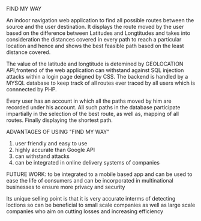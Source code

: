 FIND MY WAY

An indoor navigation web application to find all possible routes between the source and the user destination. It displays the route moved by the user based on the difference between Latitudes and Longtitudes and takes into consideration the distances covered in every path to reach a particular location and hence and shows the best feasible path based on the least distance covered. 

The value of the latitude and longtitude is detemined by GEOLOCATION API,frontend of the web application can withstand against SQL injection attacks within a login page deigned by CSS. The backend is handled by a MYSQL database to keep track of all routes ever traced by all users which is connnected by PHP.

Every user has an account in which all the paths moved by him are recorded under his account. All such paths in the database participate impartially in the selection of the best route, as well as, mapping of all routes. Finally displaying the shortest path. 

ADVANTAGES OF USING "FIND MY WAY"
1) user friendly and easy to use
2) highly accurate than Google API
3) can withstand attacks
4) can be integrated in online delivery systems of companies

FUTURE WORK:
to be integrated to a mobile based app and can be used to ease the life of consumers and can be incorporated in multinational businesses to ensure more privacy and  security

Its unique selling point is that it is very accurate interms of detecting loctions so can be beneficial to small scale companies as well as large scale companies who aim on cutting losses and increasing efficiency


